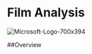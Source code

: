 # Film Analysis
![Microsoft-Logo-700x394](https://user-images.githubusercontent.com/100173802/157888187-f56dfd17-a5c2-46cf-b8dd-5db737cd0506.png)

##Overview

